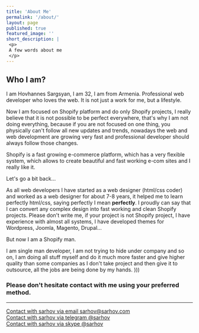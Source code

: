 ```yaml
---
title: 'About Me'
permalink: '/about/'
layout: page
published: true
featured_image: ''
short_description: |
 <p>
 A few words about me
 </p>
---
```


##  Who I am?

I am Hovhannes Sargsyan, I am 32, I am from Armenia. Professional web developer who loves the web.
It is not just a work for me, but a lifestyle.

Now I am focused on Shopify platform and do only Shopify projects, I really believe that it is not possible to be perfect everywhere, that's why I am not doing everything, because if you are not focused on one thing, you physically can't follow all new updates  and trends, nowadays the web and web development are growing very fast and professional developer should always follow those changes.

Shopify is a fast growing e-commerce platform, which has a very flexible system, which allows to create beautiful and fast working e-com sites and I really like it.

Let's go a bit back...

As all web developers I have started as a web designer (html/css coder) and worked as a web designer for about 7-8 years, it helped me to learn perfectly html/css, saying  perfectly I mean **perfectly**. I proudly can say that I can convert any complex  design into fast working and clean Shopify projects. Please don't write me, if your project is not Shopify project, I have experience with almost all systems, I have developed themes for Wordpress, Joomla, Magento, Drupal...

But now I am a Shopify man.

I am single man developer, I am not trying to hide under company and so on, I am doing all stuff myself and do it much more faster and give higher quality than some companies as I don't take project and then give it to outsource, all the jobs are being done by  my hands. )))

### Please don't hesitate contact with me using your preferred method.
---
<div class="b-contact b-contact_page">
  <!-- <h3 class="b-contact__title">Contact</h3> -->
  <div class="b-contact__line">
    <a href="mailto:sarhov@sarhov.com?subject=Hello sarhov!" class="b-contact__link" title="Contact with sarhov via email">
      <span class="b-contact__icon b-contact__icon_email">Contact with sarhov via email</span>
      <span class="b-contact__link-text">sarhov@sarhov.com</span>
    </a>
  </div>
  <!-- /.b-contact__line -->

  <div class="b-contact__line">
    <a href="https://t.me/sarhov" target="_blank" class="b-contact__link" title="Contact with sarhov via telegram">
      <span class="b-contact__icon b-contact__icon_telegram">Contact with sarhov via telegram</span>
      <span class="b-contact__link-text">@sarhov</span>
    </a>
  </div>
  <!-- /.b-contact__line -->

  <div class="b-contact__line">
    <a href="skype:sarhov?chat" class="b-contact__link" title="Contact with sarhov via skype">
      <span class="b-contact__icon b-contact__icon_skype">Contact with sarhov via skype</span>
      <span class="b-contact__link-text">@sarhov</span>
    </a>
  </div>
  <!-- /.b-contact__line -->

</div>
<!-- /.b-contact -->

